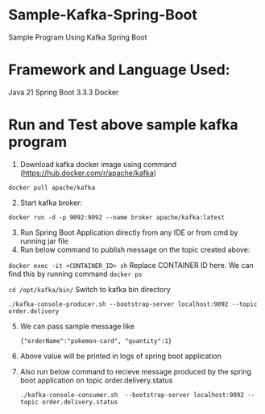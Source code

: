 # Sample-Kafka-Spring-Boot
Sample Program Using Kafka Spring Boot

# Framework and Language Used:
Java 21
Spring Boot 3.3.3
Docker


# Run and Test above sample kafka program
1. Download kafka docker image using command (https://hub.docker.com/r/apache/kafka)

`docker pull apache/kafka`

2. Start kafka broker:

`docker run -d -p 9092:9092 --name broker apache/kafka:latest`

3. Run Spring Boot Application directly from any IDE or from cmd by running jar file
4. Run below command to publish message on the topic created above:
   
`docker exec -it <CONTAINER_ID> sh` Replace CONTAINER ID here. We can find this by running command `docker ps`

`cd /opt/kafka/bin/` Switch to kafka bin directory   

 `./kafka-console-producer.sh --bootstrap-server localhost:9092 --topic order.delivery`  

5. We can pass sample message like

     `{"orderName":"pokemon-card", "quantity":1}`
   
6. Above value will be printed in logs of spring boot application

   
7. Also run below command to recieve message produced by the spring boot application on topic order.delivery.status

   `./kafka-console-consumer.sh  --bootstrap-server localhost:9092 --topic order.delivery.status`
